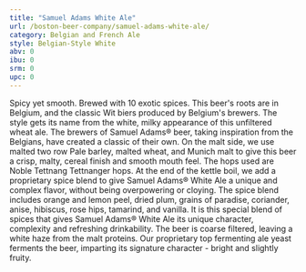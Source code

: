 ```yaml
---
title: "Samuel Adams White Ale"
url: /boston-beer-company/samuel-adams-white-ale/
category: Belgian and French Ale
style: Belgian-Style White
abv: 0
ibu: 0
srm: 0
upc: 0
---
```

Spicy yet smooth. Brewed with 10 exotic spices.
This beer's roots are in Belgium, and the classic Wit biers produced by Belgium's brewers. The style gets its name from the white, milky appearance of this unfiltered wheat ale. The brewers of Samuel Adams® beer, taking inspiration from the Belgians, have created a classic of their own. On the malt side, we use malted two row Pale barley, malted wheat, and Munich malt to give this beer a crisp, malty, cereal finish and smooth mouth feel. The hops used are Noble Tettnang Tettnanger hops. At the end of the kettle boil, we add a proprietary spice blend to give Samuel Adams® White Ale a unique and complex flavor, without being overpowering or cloying. The spice blend includes orange and lemon peel, dried plum, grains of paradise, coriander, anise, hibiscus, rose hips, tamarind, and vanilla. It is this special blend of spices that gives Samuel Adams® White Ale its unique character, complexity and refreshing drinkability. The beer is coarse filtered, leaving a white haze from the malt proteins. Our proprietary top fermenting ale yeast ferments the beer, imparting its signature character - bright and slightly fruity.
